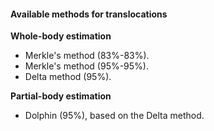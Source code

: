 #### Available methods for translocations

**Whole-body estimation**
- Merkle's method (83%-83%).
- Merkle's method (95%-95%).
- Delta method (95%).

**Partial-body estimation**
- Dolphin (95%), based on the Delta method.
